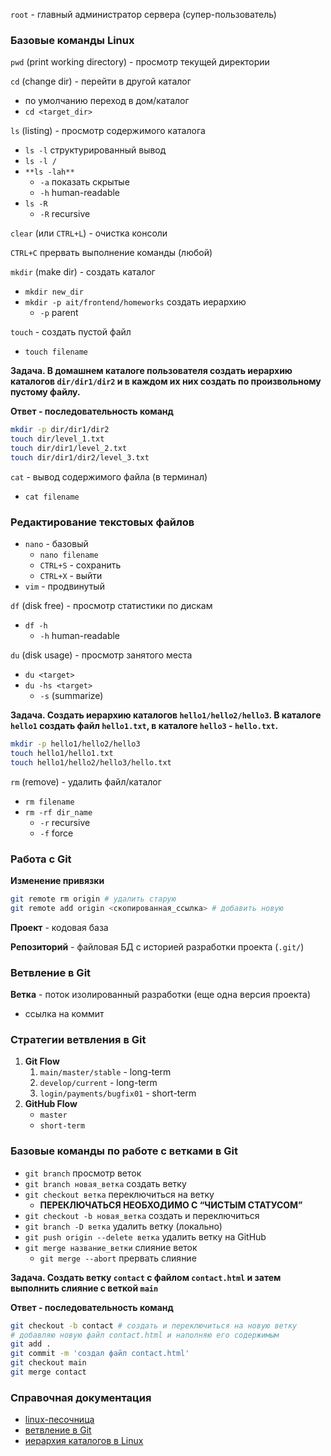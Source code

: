`root` - главный администратор сервера (супер-пользователь)

### Базовые команды Linux

`pwd` (print working directory) - просмотр текущей директории

`cd` (change dir) - перейти в другой каталог

- по умолчанию переход в дом/каталог
- `cd <target_dir>`

`ls` (listing) - просмотр содержимого каталога

- `ls -l` структурированный вывод
- `ls -l /`
- `**ls -lah**`
    - `-a` показать скрытые
    - `-h`  human-readable
- `ls -R`
    - `-R` recursive

`clear` (или `CTRL+L`) - очистка консоли

`CTRL+C` прервать выполнение команды (любой)

`mkdir` (make dir) - создать каталог

- `mkdir new_dir`
- `mkdir -p ait/frontend/homeworks` создать иерархию
    - `-p` parent

`touch` - создать пустой файл

- `touch filename`

**Задача. В домашнем каталоге пользователя создать иерархию каталогов `dir/dir1/dir2` и в каждом их них создать по произвольному пустому файлу.**

**Ответ - последовательность команд**

```bash
mkdir -p dir/dir1/dir2
touch dir/level_1.txt
touch dir/dir1/level_2.txt
touch dir/dir1/dir2/level_3.txt
```

`cat` - вывод содержимого файла (в терминал)

- `cat filename`

### Редактирование текстовых файлов

- `nano` - базовый
    - `nano filename`
    - `CTRL+S` - сохранить
    - `CTRL+X` - выйти
- `vim` - продвинутый

`df` (disk free) - просмотр статистики по дискам 

- `df -h`
    - `-h` human-readable

`du` (disk usage) - просмотр занятого места

- `du <target>`
- `du -hs <target>`
    - `-s` (summarize)

**Задача. Создать иерархию каталогов `hello1/hello2/hello3`. В каталоге `hello1` создать файл `hello1.txt`, в каталоге `hello3` - `hello.txt`.**

```bash
mkdir -p hello1/hello2/hello3
touch hello1/hello1.txt
touch hello1/hello2/hello3/hello.txt
```

`rm` (remove) - удалить файл/каталог

- `rm filename`
- `rm -rf dir_name`
    - `-r` recursive
    - `-f` force

### Работа с Git

**Изменение привязки**

```bash
git remote rm origin # удалить старую
git remote add origin <скопированная_ссылка> # добавить новую
```

**Проект** - кодовая база

**Репозиторий** - файловая БД с историей разработки проекта (`.git/`)

### Ветвление в Git

**Ветка** - поток изолированный разработки (еще одна версия проекта)

- ссылка на коммит


### Стратегии ветвления в Git

1. **Git Flow**
    1. `main/master/stable` - long-term
    2. `develop/current` - long-term
    3. `login/payments/bugfix01` - short-term
2. **GitHub Flow**
    - `master`
    - `short-term`

### Базовые команды по работе с ветками в Git

- `git branch` просмотр веток
- `git branch новая_ветка`  создать ветку
- `git checkout ветка` переключиться на ветку
    - **ПЕРЕКЛЮЧАТЬСЯ НЕОБХОДИМО С “ЧИСТЫМ СТАТУСОМ”**
- `git checkout -b новая_ветка` создать и переключиться
- `git branch -D ветка` удалить ветку (локально)
- `git push origin --delete ветка` удалить ветку на GitHub
- `git merge название_ветки` слияние веток
    - `git merge --abort` прервать слияние

**Задача. Создать ветку `contact` с файлом `contact.html` и затем выполнить слияние с веткой `main`**

**Ответ - последовательность команд**

```bash
git checkout -b contact # создать и переключиться на новую ветку
# добавляю новую файл contact.html и наполняю его содержимым
git add .
git commit -m 'создал файл contact.html'
git checkout main
git merge contact
```

### Справочная документация

- [linux-песочница](https://bellard.org/jslinux/vm.html?url=alpine-x86.cfg&mem=192)
- [ветвление в Git](https://git-scm.com/book/ru/v2/%D0%92%D0%B5%D1%82%D0%B2%D0%BB%D0%B5%D0%BD%D0%B8%D0%B5-%D0%B2-Git-%D0%9E%D1%81%D0%BD%D0%BE%D0%B2%D1%8B-%D0%B2%D0%B5%D1%82%D0%B2%D0%BB%D0%B5%D0%BD%D0%B8%D1%8F-%D0%B8-%D1%81%D0%BB%D0%B8%D1%8F%D0%BD%D0%B8%D1%8F)
- [иерархия каталогов в Linux](https://linuxthebest.net/struktur%D1%8B-katalogov-linux-y-vazhn%D1%8Be-puty-k-fajlam/)